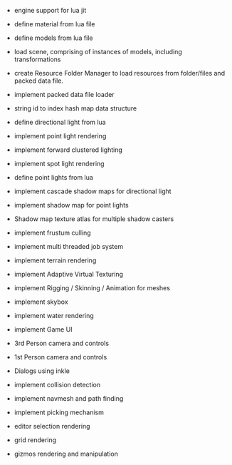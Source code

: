 * engine support for lua jit
* define material from lua file
* define models from lua file
* load scene, comprising of instances of models, including transformations
* create Resource Folder Manager to load resources from folder/files and packed data file.
* implement packed data file loader
* string id to index hash map data structure
* define directional light from lua
* implement point light rendering
* implement forward clustered lighting
* implement spot light rendering
* define point lights from lua
* implement cascade shadow maps for directional light
* implement shadow map for point lights
* Shadow map texture atlas for multiple shadow casters
* implement frustum culling
* implement multi threaded job system
* implement terrain rendering
* implement Adaptive Virtual Texturing
* implement Rigging / Skinning / Animation for meshes
* implement skybox
* implement water rendering
* implement Game UI
* 3rd Person camera and controls
* 1st Person camera and controls
* Dialogs using inkle
* implement collision detection
* implement navmesh and path finding


* implement picking mechanism
* editor selection rendering
* grid rendering
* gizmos rendering and manipulation


